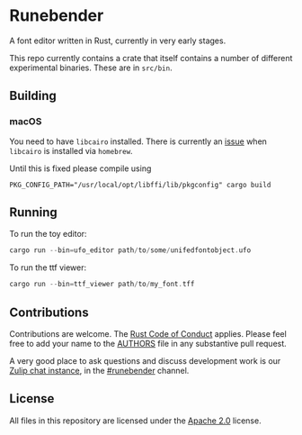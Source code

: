 # Runebender

A font editor written in Rust, currently in very early stages.

This repo currently contains a crate that itself contains a number of different
experimental binaries. These are in `src/bin`.

## Building

### macOS

You need to have `libcairo` installed.
There is currently an [issue](https://github.com/gtk-rs/cairo/issues/263) when `libcairo` is installed via `homebrew`.

Until this is fixed please compile using

    PKG_CONFIG_PATH="/usr/local/opt/libffi/lib/pkgconfig" cargo build

## Running

To run the toy editor:

```rust
cargo run --bin=ufo_editor path/to/some/unifedfontobject.ufo
```

To run the ttf viewer:

```rust
cargo run --bin=ttf_viewer path/to/my_font.tff
```

## Contributions

Contributions are welcome. The [Rust Code of Conduct] applies. Please feel free to add your name to the [AUTHORS] file in any substantive pull request.

A very good place to ask questions and discuss development work is our
[Zulip chat instance](https://xi.zulipchat.com), in the [#runebender](https://xi.zulipchat.com/#narrow/stream/197829-runebender) channel.

## License

All files in this repository are licensed under the [Apache 2.0](LICENSE) license.

[Rust Code of Conduct]: https://www.rust-lang.org/policies/code-of-conduct
[AUTHORS]: AUTHORS
